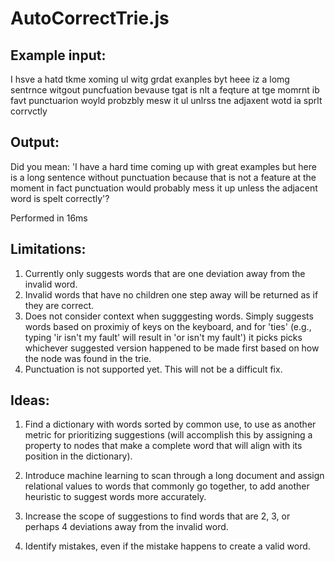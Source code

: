# AutoCorrectTrie.js

## Example input:

I hsve a hatd tkme xoming ul witg grdat exanples byt heee iz a lomg sentrnce witgout puncfuation bevause tgat is nlt a feqture at tge momrnt ib favt punctuarion woyld probzbly mesw it ul unlrss tne adjaxent wotd ia sprlt corrvctly

## Output:

Did you mean: 'I have a hard time coming up with great examples but here is a long sentence without punctuation because that is not a feature at the moment in fact punctuation would probably mess it up unless the adjacent word is spelt correctly'?

Performed in 16ms

## Limitations:

1) Currently only suggests words that are one deviation away from the invalid word.
2) Invalid words that have no children one step away will be returned as if they are correct.
3) Does not consider context when sugggesting words. Simply suggests words based on proximiy of keys on the keyboard, and for 'ties' (e.g., typing 'ir isn't my fault' will result in 'or isn't my fault') it picks picks whichever suggested version happened to be made first based on how the node was found in the trie.
4) Punctuation is not supported yet. This will not be a difficult fix.

## Ideas:

1) Find a dictionary with words sorted by common use, to use as another metric for prioritizing suggestions (will accomplish this by assigning a property to nodes that make a complete word that will align with its position in the dictionary).

2) Introduce machine learning to scan through a long document and assign relational values to words that commonly go together, to add another heuristic to suggest words more accurately.

3) Increase the scope of suggestions to find words that are 2, 3, or perhaps 4 deviations away from the invalid word.

4) Identify mistakes, even if the mistake happens to create a valid word.
